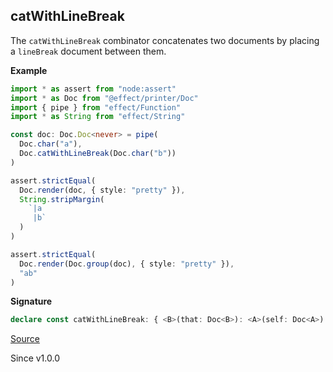 ## catWithLineBreak

The `catWithLineBreak` combinator concatenates two documents by placing a
`lineBreak` document between them.

**Example**

```ts
import * as assert from "node:assert"
import * as Doc from "@effect/printer/Doc"
import { pipe } from "effect/Function"
import * as String from "effect/String"

const doc: Doc.Doc<never> = pipe(
  Doc.char("a"),
  Doc.catWithLineBreak(Doc.char("b"))
)

assert.strictEqual(
  Doc.render(doc, { style: "pretty" }),
  String.stripMargin(
    `|a
     |b`
  )
)

assert.strictEqual(
  Doc.render(Doc.group(doc), { style: "pretty" }),
  "ab"
)
```

**Signature**

```ts
declare const catWithLineBreak: { <B>(that: Doc<B>): <A>(self: Doc<A>) => Doc<B | A>; <A, B>(self: Doc<A>, that: Doc<B>): Doc<A | B>; }
```

[Source](https://github.com/Effect-TS/effect/tree/main/packages/printer/src/Doc.ts#L980)

Since v1.0.0